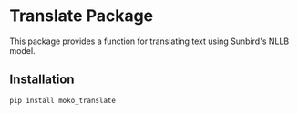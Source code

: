 # Translate Package

This package provides a function for translating text using Sunbird's NLLB model.

## Installation

```bash
pip install moko_translate
